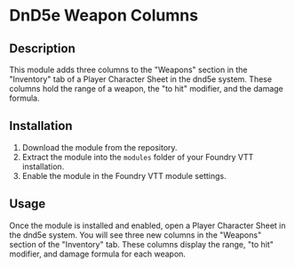 # DnD5e Weapon Columns

## Description

This module adds three columns to the "Weapons" section in the "Inventory" tab of a Player Character Sheet in the dnd5e system. These columns hold the range of a weapon, the "to hit" modifier, and the damage formula.

## Installation

1. Download the module from the repository.
2. Extract the module into the `modules` folder of your Foundry VTT installation.
3. Enable the module in the Foundry VTT module settings.

## Usage

Once the module is installed and enabled, open a Player Character Sheet in the dnd5e system. You will see three new columns in the "Weapons" section of the "Inventory" tab. These columns display the range, "to hit" modifier, and damage formula for each weapon.
